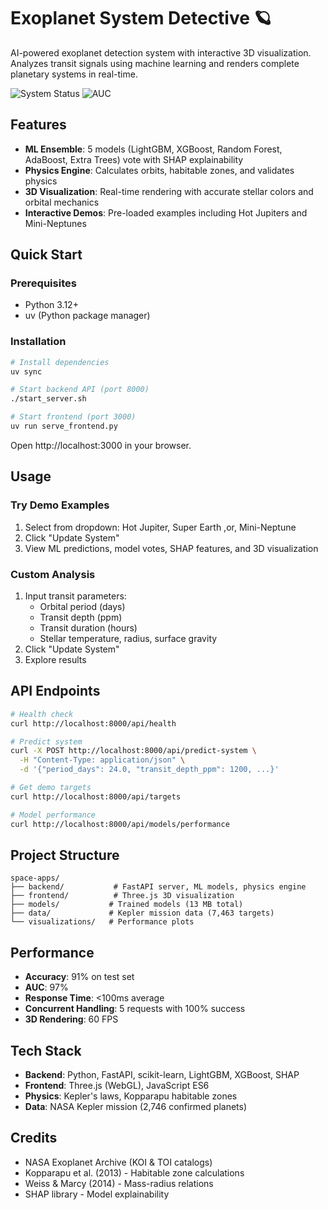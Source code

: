 # Exoplanet System Detective 🪐

AI-powered exoplanet detection system with interactive 3D visualization. Analyzes transit signals using machine learning and renders complete planetary systems in real-time.

![System Status](https://img.shields.io/badge/accuracy-91%25-brightgreen)
![AUC](https://img.shields.io/badge/AUC-97%25-blue)

## Features

- **ML Ensemble**: 5 models (LightGBM, XGBoost, Random Forest, AdaBoost, Extra Trees) vote with SHAP explainability
- **Physics Engine**: Calculates orbits, habitable zones, and validates physics
- **3D Visualization**: Real-time rendering with accurate stellar colors and orbital mechanics
- **Interactive Demos**: Pre-loaded examples including Hot Jupiters and Mini-Neptunes

## Quick Start

### Prerequisites
- Python 3.12+
- uv (Python package manager)

### Installation

```bash
# Install dependencies
uv sync

# Start backend API (port 8000)
./start_server.sh

# Start frontend (port 3000)
uv run serve_frontend.py
```

Open http://localhost:3000 in your browser.

## Usage

### Try Demo Examples
1. Select from dropdown: Hot Jupiter, Super Earth ,or, Mini-Neptune
2. Click "Update System"
3. View ML predictions, model votes, SHAP features, and 3D visualization

### Custom Analysis
1. Input transit parameters:
   - Orbital period (days)
   - Transit depth (ppm)
   - Transit duration (hours)
   - Stellar temperature, radius, surface gravity
2. Click "Update System"
3. Explore results

## API Endpoints

```bash
# Health check
curl http://localhost:8000/api/health

# Predict system
curl -X POST http://localhost:8000/api/predict-system \
  -H "Content-Type: application/json" \
  -d '{"period_days": 24.0, "transit_depth_ppm": 1200, ...}'

# Get demo targets
curl http://localhost:8000/api/targets

# Model performance
curl http://localhost:8000/api/models/performance
```

## Project Structure

```
space-apps/
├── backend/           # FastAPI server, ML models, physics engine
├── frontend/          # Three.js 3D visualization
├── models/           # Trained models (13 MB total)
├── data/             # Kepler mission data (7,463 targets)
└── visualizations/   # Performance plots
```

## Performance

- **Accuracy**: 91% on test set
- **AUC**: 97%
- **Response Time**: <100ms average
- **Concurrent Handling**: 5 requests with 100% success
- **3D Rendering**: 60 FPS

## Tech Stack

- **Backend**: Python, FastAPI, scikit-learn, LightGBM, XGBoost, SHAP
- **Frontend**: Three.js (WebGL), JavaScript ES6
- **Physics**: Kepler's laws, Kopparapu habitable zones
- **Data**: NASA Kepler mission (2,746 confirmed planets)

## Credits

- NASA Exoplanet Archive (KOI & TOI catalogs)
- Kopparapu et al. (2013) - Habitable zone calculations
- Weiss & Marcy (2014) - Mass-radius relations
- SHAP library - Model explainability
